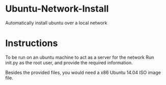 # Ubuntu-Network-Install
Automatically install ubuntu over a local network

# Instructions 
To be run on an ubuntu machine to act as a server for the network
Run init.py as the root user, and provide the required information.

Besides the provided files, you would need a x86 Ubuntu 14.04 ISO image file.
